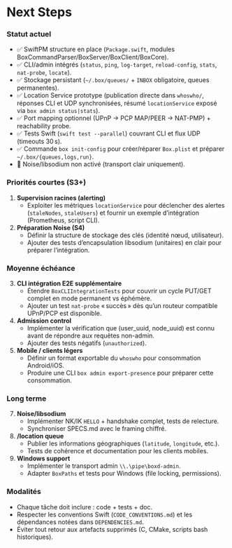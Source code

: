 Next Steps
==========

### Statut actuel
- ✅ SwiftPM structure en place (`Package.swift`, modules BoxCommandParser/BoxServer/BoxClient/BoxCore).
- ✅ CLI/admin intégrés (`status`, `ping`, `log-target`, `reload-config`, `stats`, `nat-probe`, `locate`).
- ✅ Stockage persistant (`~/.box/queues/` + `INBOX` obligatoire, queues permanentes).
- ✅ Location Service prototype (publication directe dans `whoswho/`, réponses CLI et UDP synchronisées, résumé `locationService` exposé via `box admin status|stats`).
- ✅ Port mapping optionnel (UPnP → PCP MAP/PEER → NAT-PMP) + reachability probe.
- ✅ Tests Swift (`swift test --parallel`) couvrant CLI et flux UDP (timeouts 30 s).
- ✅ Commande `box init-config` pour créer/réparer `Box.plist` et préparer `~/.box/{queues,logs,run}`.
- 🚧 Noise/libsodium non activé (transport clair uniquement).

### Priorités courtes (S3+)
1. **Supervision racines (alerting)**
   - Exploiter les métriques `locationService` pour déclencher des alertes (`staleNodes`, `staleUsers`) et fournir un exemple d’intégration (Prometheus, script CLI).
2. **Préparation Noise (S4)**
   - Définir la structure de stockage des clés (identité nœud, utilisateur).
   - Ajouter des tests d’encapsulation libsodium (unitaires) en clair pour préparer l’intégration.

### Moyenne échéance
3. **CLI intégration E2E supplémentaire**
   - Étendre `BoxCLIIntegrationTests` pour couvrir un cycle PUT/GET complet en mode permanent vs éphémère.
   - Ajouter un test `nat-probe` « succès » dès qu’un routeur compatible UPnP/PCP est disponible.
4. **Admission control**
   - Implémenter la vérification que (user_uuid, node_uuid) est connu avant de répondre aux requêtes non-admin.
   - Ajouter des tests négatifs (`unauthorized`).
5. **Mobile / clients légers**
   - Définir un format exportable du `whoswho` pour consommation Android/iOS.
   - Produire une CLI `box admin export-presence` pour préparer cette consommation.

### Long terme
7. **Noise/libsodium**
   - Implémenter NK/IK `HELLO` + handshake complet, tests de relecture.
   - Synchroniser SPECS.md avec le framing chiffré.
8. **/location queue**
   - Publier les informations géographiques (`latitude`, `longitude`, etc.).
   - Tests de cohérence et documentation pour les clients mobiles.
9. **Windows support**
    - Implémenter le transport admin `\\.\pipe\boxd-admin`.
    - Adapter `BoxPaths` et tests pour Windows (file locking, permissions).

### Modalités
- Chaque tâche doit inclure : code + tests + doc.
- Respecter les conventions Swift (`CODE_CONVENTIONS.md`) et les dépendances notées dans `DEPENDENCIES.md`.
- Éviter tout retour aux artefacts supprimés (C, CMake, scripts bash historiques).
